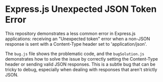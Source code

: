 # Express.js Unexpected JSON Token Error

This repository demonstrates a less common error in Express.js applications: receiving an "Unexpected token" error when a non-JSON response is sent with a Content-Type header set to 'application/json'.

The `bug.js` file shows the problematic code, and the `bugSolution.js` demonstrates how to solve the issue by correctly setting the Content-Type header or sending valid JSON responses.  This is a subtle bug that can be tricky to debug, especially when dealing with responses that aren't strictly JSON.